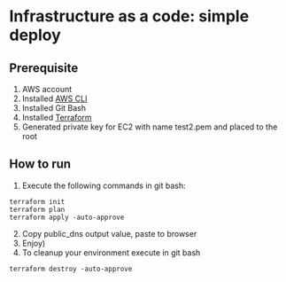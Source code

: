 # Infrastructure as a code: simple deploy
## Prerequisite
1. AWS account
2. Installed [AWS CLI](https://docs.aws.amazon.com/cli/latest/userguide/install-cliv2.html)
3. Installed Git Bash
4. Installed [Terraform](https://www.terraform.io/downloads.html)
5. Generated private key for EC2 with name test2.pem and placed to the root

## How to run
1. Execute the following commands in git bash:
```
terraform init
terraform plan
terraform apply -auto-approve
```
2. Copy public_dns output value, paste to browser 
3. Enjoy)
4. To cleanup your environment execute in git bash
```
terraform destroy -auto-approve
```